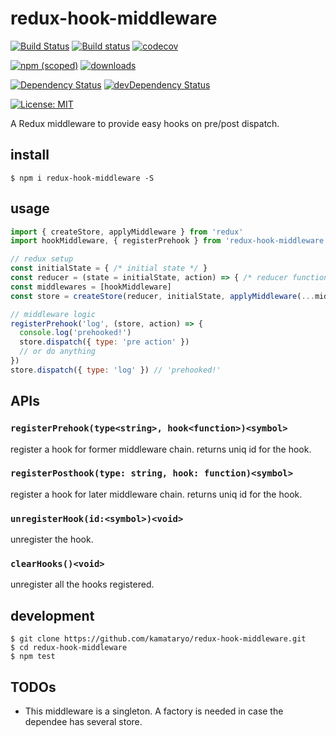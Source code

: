 # redux-hook-middleware

[![Build Status](https://travis-ci.org/kamataryo/redux-hook-middleware.svg?branch=master)](https://travis-ci.org/kamataryo/redux-hook-middleware)
[![Build status](https://ci.appveyor.com/api/projects/status/eocea8d71kqcmrim?svg=true)](https://ci.appveyor.com/project/KamataRyo55333/redux-hook-middleware)
[![codecov](https://codecov.io/gh/kamataryo/redux-hook-middleware/branch/master/graph/badge.svg)](https://codecov.io/gh/kamataryo/redux-hook-middleware)

[![npm (scoped)](https://img.shields.io/npm/v/redux-hook-middleware.svg)](https://www.npmjs.com/package/redux-hook-middleware)
[![downloads](https://img.shields.io/npm/dt/redux-hook-middleware.svg)](https://www.npmjs.com/package/redux-hook-middleware)

[![Dependency Status](https://img.shields.io/david/kamataryo/redux-hook-middleware.svg?style=flat)](https://david-dm.org/kamataryo/redux-hook-middleware)
[![devDependency Status](https://img.shields.io/david/dev/kamataryo/redux-hook-middleware.svg?style=flat)](https://david-dm.org/kamataryo/redux-hook-middleware#info=devDependencies)

[![License: MIT](https://img.shields.io/badge/License-MIT-yellow.svg)](https://opensource.org/licenses/MIT)

A Redux middleware to provide easy hooks on pre/post dispatch.

## install

```shell
$ npm i redux-hook-middleware -S
```

## usage

```javascript
import { createStore, applyMiddleware } from 'redux'
import hookMiddleware, { registerPrehook } from 'redux-hook-middleware'

// redux setup
const initialState = { /* initial state */ }
const reducer = (state = initialState, action) => { /* reducer function logics */ return state }
const middlewares = [hookMiddleware]
const store = createStore(reducer, initialState, applyMiddleware(...middlewares))

// middleware logic
registerPrehook('log', (store, action) => {
  console.log('prehooked!')
  store.dispatch({ type: 'pre action' })
  // or do anything
})
store.dispatch({ type: 'log' }) // 'prehooked!'
```

## APIs

### `registerPrehook(type<string>, hook<function>)<symbol>`

register a hook for former middleware chain.
returns uniq id for the hook.

### `registerPosthook(type: string, hook: function)<symbol>`

register a hook for later middleware chain.
returns uniq id for the hook.

### `unregisterHook(id:<symbol>)<void>`

unregister the hook.

### `clearHooks()<void>`

unregister all the hooks registered.

## development

```shell
$ git clone https://github.com/kamataryo/redux-hook-middleware.git
$ cd redux-hook-middleware
$ npm test
```

## TODOs

- This middleware is a singleton. A factory is needed in case the dependee has several store.
